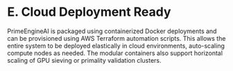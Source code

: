 # E. Cloud Deployment Ready

PrimeEngineAI is packaged using containerized Docker deployments and can be provisioned using AWS Terraform automation scripts. This allows the entire system to be deployed elastically in cloud environments, auto-scaling compute nodes as needed. The modular containers also support horizontal scaling of GPU sieving or primality validation clusters.

